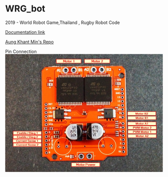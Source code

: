 # WRG_bot
2019 - World Robot Game,Thailand , Rugby Robot Code

[Documentation link](https://docs.google.com/spreadsheets/d/1ei62JO9oeeCpDW7kFIEY4TAZpoq_dQkBUbiVAYc59D8/edit?usp=sharing)

[Aung Khant Min's Repo](https://github.com/AungKhantMin/ATX2_Documentation-/blob/master/ATX2_MOTOR4.ino?fbclid=IwAR2vkhfs_xHZ04r8SaKcj1HZisDPl4LrRCfDMuDmT4oQfodVu9OCETksx4Y)

Pin Connection
![Monster](https://github.com/GmGniap/WRG_bot/blob/master/VNH2SP30-Monster-Motor-Shield-Connections.jpg)
